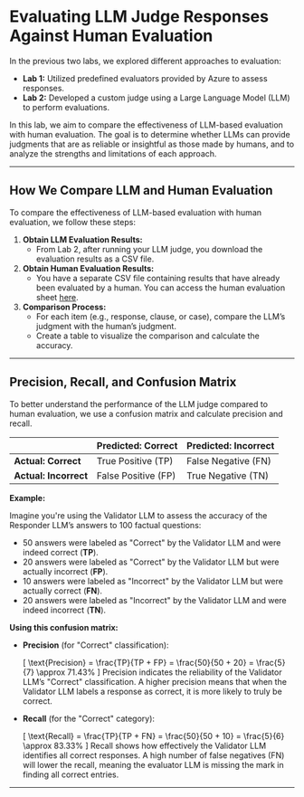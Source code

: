# Evaluating LLM Judge Responses Against Human Evaluation

In the previous two labs, we explored different approaches to evaluation:

- **Lab 1:** Utilized predefined evaluators provided by Azure to assess responses.
- **Lab 2:** Developed a custom judge using a Large Language Model (LLM) to perform evaluations.

In this lab, we aim to compare the effectiveness of LLM-based evaluation with human evaluation. The goal is to determine whether LLMs can provide judgments that are as reliable or insightful as those made by humans, and to analyze the strengths and limitations of each approach.

---

## How We Compare LLM and Human Evaluation

To compare the effectiveness of LLM-based evaluation with human evaluation, we follow these steps:

1. **Obtain LLM Evaluation Results:**
   - From Lab 2, after running your LLM judge, you download the evaluation results as a CSV file.
2. **Obtain Human Evaluation Results:**
   - You have a separate CSV file containing results that have already been evaluated by a human. You can access the human evaluation sheet [here](https://drive.google.com/file/d/1WMj5L4SNu3FboczMm6k2Qnw6lROed19x/view?usp=sharing).
3. **Comparison Process:**
   - For each item (e.g., response, clause, or case), compare the LLM’s judgment with the human’s judgment.
   - Create a table to visualize the comparison and calculate the accuracy.

---

## Precision, Recall, and Confusion Matrix

To better understand the performance of the LLM judge compared to human evaluation, we use a confusion matrix and calculate precision and recall.

|                       | Predicted: Correct  | Predicted: Incorrect |
| --------------------- | ------------------- | -------------------- |
| **Actual: Correct**   | True Positive (TP)  | False Negative (FN)  |
| **Actual: Incorrect** | False Positive (FP) | True Negative (TN)   |

**Example:**

Imagine you're using the Validator LLM to assess the accuracy of the Responder LLM’s answers to 100 factual questions:

- 50 answers were labeled as "Correct" by the Validator LLM and were indeed correct (**TP**).
- 20 answers were labeled as "Correct" by the Validator LLM but were actually incorrect (**FP**).
- 10 answers were labeled as "Incorrect" by the Validator LLM but were actually correct (**FN**).
- 20 answers were labeled as "Incorrect" by the Validator LLM and were indeed incorrect (**TN**).

**Using this confusion matrix:**

- **Precision** (for "Correct" classification):

  \[
  \text{Precision} = \frac{TP}{TP + FP} = \frac{50}{50 + 20} = \frac{5}{7} \approx 71.43\%
  \]
  Precision indicates the reliability of the Validator LLM’s "Correct" classification. A higher precision means that when the Validator LLM labels a response as correct, it is more likely to truly be correct.

- **Recall** (for the "Correct" category):

  \[
  \text{Recall} = \frac{TP}{TP + FN} = \frac{50}{50 + 10} = \frac{5}{6} \approx 83.33\%
  \]
  Recall shows how effectively the Validator LLM identifies all correct responses. A high number of false negatives (FN) will lower the recall, meaning the evaluator LLM is missing the mark in finding all correct entries.

---

